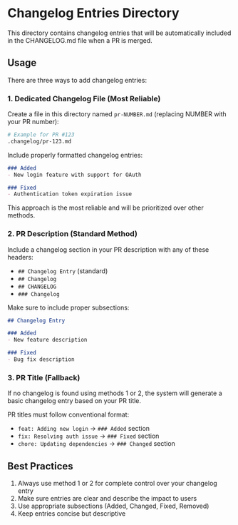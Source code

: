 # Changelog Entries Directory

This directory contains changelog entries that will be automatically included in the CHANGELOG.md file when a PR is merged.

## Usage

There are three ways to add changelog entries:

### 1. Dedicated Changelog File (Most Reliable)

Create a file in this directory named `pr-NUMBER.md` (replacing NUMBER with your PR number):

```bash
# Example for PR #123
.changelog/pr-123.md
```

Include properly formatted changelog entries:

```markdown
### Added
- New login feature with support for OAuth

### Fixed
- Authentication token expiration issue
```

This approach is the most reliable and will be prioritized over other methods.

### 2. PR Description (Standard Method)

Include a changelog section in your PR description with any of these headers:
- `## Changelog Entry` (standard)
- `## Changelog`
- `## CHANGELOG`
- `### Changelog`

Make sure to include proper subsections:

```markdown
## Changelog Entry

### Added
- New feature description

### Fixed
- Bug fix description
```

### 3. PR Title (Fallback)

If no changelog is found using methods 1 or 2, the system will generate a basic changelog entry based on your PR title.

PR titles must follow conventional format:
- `feat: Adding new login` → `### Added` section
- `fix: Resolving auth issue` → `### Fixed` section
- `chore: Updating dependencies` → `### Changed` section

## Best Practices

1. Always use method 1 or 2 for complete control over your changelog entry
2. Make sure entries are clear and describe the impact to users
3. Use appropriate subsections (Added, Changed, Fixed, Removed)
4. Keep entries concise but descriptive
